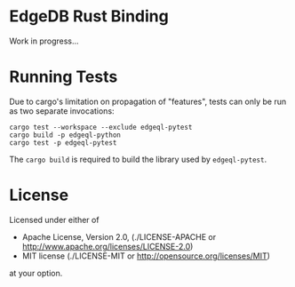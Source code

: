 EdgeDB Rust Binding
===================

Work in progress...


Running Tests
=============

Due to cargo's limitation on propagation of "features", tests can only be
run as two separate invocations:
```
cargo test --workspace --exclude edgeql-pytest
cargo build -p edgeql-python
cargo test -p edgeql-pytest
```
The `cargo build` is required to build the library used by `edgeql-pytest`.

License
=======


Licensed under either of

* Apache License, Version 2.0,
  (./LICENSE-APACHE or http://www.apache.org/licenses/LICENSE-2.0)
* MIT license (./LICENSE-MIT or http://opensource.org/licenses/MIT)

at your option.
